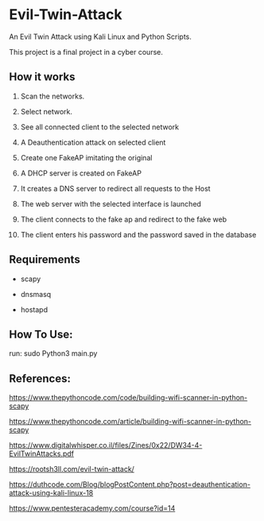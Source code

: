 # Evil-Twin-Attack

An Evil Twin Attack using Kali Linux and Python Scripts.

This project is a final project in a cyber course.

## How it works


1) Scan the networks.

2) Select network.

3) See all connected client to the selected network

4) A Deauthentication attack on selected client

5) Create one FakeAP imitating the original

6) A DHCP server is created on FakeAP

7) It creates a DNS server to redirect all requests to the Host

8) The web server with the selected interface is launched

9) The client connects to the fake ap and redirect to the fake web

10) The client enters his password and the password saved in the database

## Requirements

* scapy

* dnsmasq

* hostapd

## How To Use:
run:  sudo Python3 main.py

## References:

https://www.thepythoncode.com/code/building-wifi-scanner-in-python-scapy

https://www.thepythoncode.com/article/building-wifi-scanner-in-python-scapy

https://www.digitalwhisper.co.il/files/Zines/0x22/DW34-4-EvilTwinAttacks.pdf

https://rootsh3ll.com/evil-twin-attack/

https://duthcode.com/Blog/blogPostContent.php?post=deauthentication-attack-using-kali-linux-18

https://www.pentesteracademy.com/course?id=14
